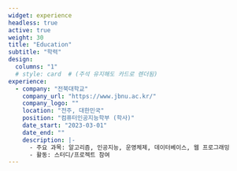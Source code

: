 ```yaml
---
widget: experience
headless: true
active: true
weight: 30
title: "Education"
subtitle: "학력"
design:
  columns: "1"
  # style: card  # (주석 유지해도 카드로 렌더됨)
experience:
  - company: "전북대학교"
    company_url: "https://www.jbnu.ac.kr/"
    company_logo: ""
    location: "전주, 대한민국"
    position: "컴퓨터인공지능학부 (학사)"
    date_start: "2023-03-01"
    date_end: ""
    description: |-
      - 주요 과목: 알고리즘, 인공지능, 운영체제, 데이터베이스, 웹 프로그래밍
      - 활동: 스터디/프로젝트 참여
---
```

